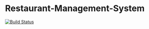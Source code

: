 # Restaurant-Management-System

[![Build Status](https://travis-ci.com/M7moudHussein/Restaurant-Management-System.svg?token=ui1vZpqLuQ1oXxYH7t2x&branch=master)](https://travis-ci.com/M7moudHussein/Restaurant-Management-System)
